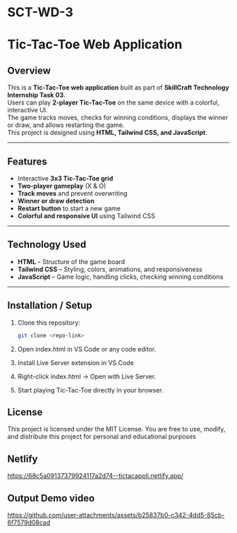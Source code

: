 # SCT-WD-3
 
# Tic-Tac-Toe Web Application

## Overview
This is a **Tic-Tac-Toe web application** built as part of **SkillCraft Technology Internship Task 03**.  
Users can play **2-player Tic-Tac-Toe** on the same device with a colorful, interactive UI.  
The game tracks moves, checks for winning conditions, displays the winner or draw, and allows restarting the game.  
This project is designed using **HTML, Tailwind CSS, and JavaScript**.

---

## Features
- Interactive **3x3 Tic-Tac-Toe grid**
- **Two-player gameplay** (X & O)
- **Track moves** and prevent overwriting
- **Winner or draw detection**
- **Restart button** to start a new game
- **Colorful and responsive UI** using Tailwind CSS

---

## Technology Used
- **HTML** – Structure of the game board
- **Tailwind CSS** – Styling, colors, animations, and responsiveness
- **JavaScript** – Game logic, handling clicks, checking winning conditions

---

## Installation / Setup
1. Clone this repository:
   ```bash
   git clone <repo-link>
   
2. Open index.html in VS Code or any code editor.

3. Install Live Server extension in VS Code

4. Right-click index.html → Open with Live Server.

5. Start playing Tic-Tac-Toe directly in your browser.
   
## License
This project is licensed under the MIT License.
You are free to use, modify, and distribute this project for personal and educational purposes


## Netlify 

https://68c5a09137379924117a2d74--tictacappli.netlify.app/



## Output Demo video


https://github.com/user-attachments/assets/b25837b0-c342-4dd5-85cb-6f7579d08cad



